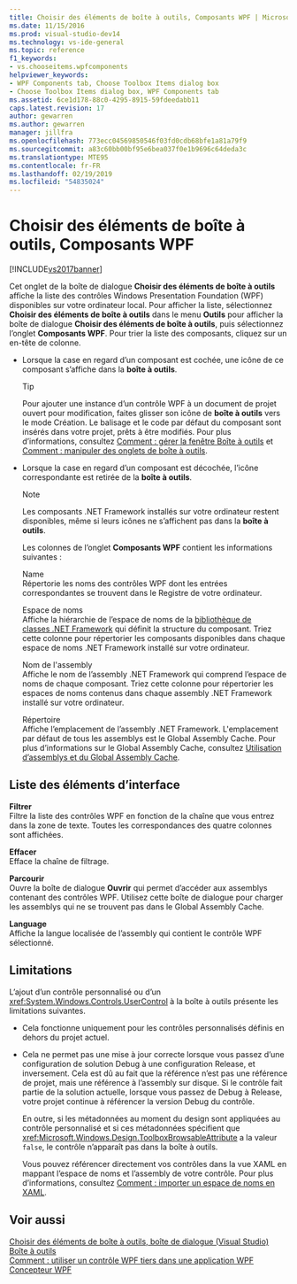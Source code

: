 ```yaml
---
title: Choisir des éléments de boîte à outils, Composants WPF | Microsoft Docs
ms.date: 11/15/2016
ms.prod: visual-studio-dev14
ms.technology: vs-ide-general
ms.topic: reference
f1_keywords:
- vs.chooseitems.wpfcomponents
helpviewer_keywords:
- WPF Components tab, Choose Toolbox Items dialog box
- Choose Toolbox Items dialog box, WPF Components tab
ms.assetid: 6ce1d178-88c0-4295-8915-59fdeedabb11
caps.latest.revision: 17
author: gewarren
ms.author: gewarren
manager: jillfra
ms.openlocfilehash: 773ecc04569850546f03fd0cdb68bfe1a81a79f9
ms.sourcegitcommit: a83c60bb00bf95e6bea037f0e1b9696c64deda3c
ms.translationtype: MTE95
ms.contentlocale: fr-FR
ms.lasthandoff: 02/19/2019
ms.locfileid: "54835024"
---
```

# <a name="choose-toolbox-items-wpf-components"></a>Choisir des éléments de boîte à outils, Composants WPF
[!INCLUDE[vs2017banner](../../includes/vs2017banner.md)]

  
Cet onglet de la boîte de dialogue **Choisir des éléments de boîte à outils** affiche la liste des contrôles Windows Presentation Foundation (WPF) disponibles sur votre ordinateur local. Pour afficher la liste, sélectionnez **Choisir des éléments de boîte à outils** dans le menu **Outils** pour afficher la boîte de dialogue **Choisir des éléments de boîte à outils**, puis sélectionnez l’onglet **Composants WPF**. Pour trier la liste des composants, cliquez sur un en-tête de colonne.  
  
- Lorsque la case en regard d’un composant est cochée, une icône de ce composant s’affiche dans la **boîte à outils**.  
  
  > [!TIP]
  >  Pour ajouter une instance d’un contrôle WPF à un document de projet ouvert pour modification, faites glisser son icône de **boîte à outils** vers le mode Création. Le balisage et le code par défaut du composant sont insérés dans votre projet, prêts à être modifiés. Pour plus d’informations, consultez [Comment : gérer la fenêtre Boîte à outils](http://msdn.microsoft.com/a022c3fe-298c-4a59-a48f-b050da90ebc2) et [Comment : manipuler des onglets de boîte à outils](http://msdn.microsoft.com/21285050-cadd-455a-b1f5-a2289a89c4db).  
  
- Lorsque la case en regard d’un composant est décochée, l’icône correspondante est retirée de la **boîte à outils**.  
  
  > [!NOTE]
  >  Les composants .NET Framework installés sur votre ordinateur restent disponibles, même si leurs icônes ne s’affichent pas dans la **boîte à outils**.  
  
  Les colonnes de l’onglet **Composants WPF** contient les informations suivantes :  
  
  Name  
  Répertorie les noms des contrôles WPF dont les entrées correspondantes se trouvent dans le Registre de votre ordinateur.  
  
  Espace de noms  
  Affiche la hiérarchie de l’espace de noms de la [bibliothèque de classes .NET Framework](http://msdn.microsoft.com/6c4f3a62-6a0f-41f2-9d52-ee0b13686f29) qui définit la structure du composant. Triez cette colonne pour répertorier les composants disponibles dans chaque espace de noms .NET Framework installé sur votre ordinateur.  
  
  Nom de l'assembly  
  Affiche le nom de l’assembly .NET Framework qui comprend l’espace de noms de chaque composant. Triez cette colonne pour répertorier les espaces de noms contenus dans chaque assembly .NET Framework installé sur votre ordinateur.  
  
  Répertoire  
  Affiche l’emplacement de l’assembly .NET Framework. L'emplacement par défaut de tous les assemblys est le Global Assembly Cache. Pour plus d’informations sur le Global Assembly Cache, consultez [Utilisation d’assemblys et du Global Assembly Cache](http://msdn.microsoft.com/library/8a18e5c2-d41d-49ef-abcb-7c27e2469433).  
  
## <a name="uielement-list"></a>Liste des éléments d’interface  
 **Filtrer**  
 Filtre la liste des contrôles WPF en fonction de la chaîne que vous entrez dans la zone de texte. Toutes les correspondances des quatre colonnes sont affichées.  
  
 **Effacer**  
 Efface la chaîne de filtrage.  
  
 **Parcourir**  
 Ouvre la boîte de dialogue **Ouvrir** qui permet d’accéder aux assemblys contenant des contrôles WPF. Utilisez cette boîte de dialogue pour charger les assemblys qui ne se trouvent pas dans le Global Assembly Cache.  
  
 **Language**  
 Affiche la langue localisée de l’assembly qui contient le contrôle WPF sélectionné.  
  
## <a name="limitations"></a>Limitations  
 L’ajout d’un contrôle personnalisé ou d’un <xref:System.Windows.Controls.UserControl> à la boîte à outils présente les limitations suivantes.  
  
- Cela fonctionne uniquement pour les contrôles personnalisés définis en dehors du projet actuel.  
  
- Cela ne permet pas une mise à jour correcte lorsque vous passez d’une configuration de solution Debug à une configuration Release, et inversement. Cela est dû au fait que la référence n’est pas une référence de projet, mais une référence à l’assembly sur disque. Si le contrôle fait partie de la solution actuelle, lorsque vous passez de Debug à Release, votre projet continue à référencer la version Debug du contrôle.  
  
  En outre, si les métadonnées au moment du design sont appliquées au contrôle personnalisé et si ces métadonnées spécifient que <xref:Microsoft.Windows.Design.ToolboxBrowsableAttribute> a la valeur `false`, le contrôle n’apparaît pas dans la boîte à outils.  
  
  Vous pouvez référencer directement vos contrôles dans la vue XAML en mappant l’espace de noms et l’assembly de votre contrôle. Pour plus d’informations, consultez [Comment : importer un espace de noms en XAML](http://msdn.microsoft.com/6cda7c7a-369c-47dd-9c2d-13a35dcf737c).  
  
## <a name="see-also"></a>Voir aussi  
 [Choisir des éléments de boîte à outils, boîte de dialogue (Visual Studio)](http://msdn.microsoft.com/bd07835f-18a8-433e-bccc-7141f65263bb)   
 [Boîte à outils](../../ide/reference/toolbox.md)   
 [Comment : utiliser un contrôle WPF tiers dans une application WPF](http://msdn.microsoft.com/f4c0b601-3818-4f9f-85e5-77905f3b427f)   
 [Concepteur WPF](http://msdn.microsoft.com/c6c65214-8411-4e16-b254-163ed4099c26)
